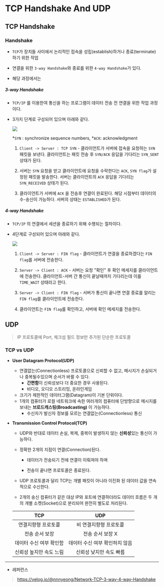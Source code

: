# TCP Handshake And UDP

## TCP Handshake

### Handshake

- `TCP`가 장치들 사이에서 논리적인 접속을 성립(establish)하거나 종료(terminate)하기 위한 작업

- 연결을 위한 `3-way Handshake`와 종료를 위한 `4-way Handshake`가 있다.

- 해당 과정에서는 

##### 3-way Handshake

- `TCP/IP` 를 이용한여 통신을 하는 프로그램이 데이터 전송 전 연결을 위한 작업 과정이다.

- 3가지 단계로 구성되어 있으며 아래와 같다.
  
  ![](https://upload.wikimedia.org/wikipedia/commons/8/8a/Tcp-handshake.png?20051221162333)
  
  *`SYN` : synchronize sequence numbers, *`ACK`: acknowledgment
  
  1. `Client -> Server : TCP SYN` - 클라이언트가 서버에 접속을 요청하는 `SYN` 패킷을 보낸다. 클라이언트는 패킷 전송 후 `SYN/ACK` 응답을 기다리는 `SYN_SENT` 상태가 된다.
  
  2. 서버는 `SYN` 요청을 받고 클라이언트에 요청을 수락한다는 `ACK`, `SYN flag`가 설정된 패킷을 발송한다. 서버는 클라이언트의 `ACK` 응답을 기다리는 `SYN_RECEIVED` 상태가 된다.
  
  3. 클라이언트가 서버에 `ACK` 을 전송후 연결이 완료된다. 해당 시점부터 데이터의 수-송신이 가능하다. 서버의 상태는 `ESTABLISHED`가 된다.

##### 4-way Handshake

- `TCP/IP` 의 연결에서 세션을 종료하기 위해 수행되는 절차이다.

- 4단계로 구성되어 있으며 아래와 같다.
  
  ![](https://wiki.wireshark.org/uploads/__moin_import__/attachments/TCP-4-times-close/TCP-close-diagram.png)
  
  1. `Client -> Server : FIN flag` - 클라이언트가 연결을 종료하겠다는 `FIN flag`를 서버에 전송한다.
  
  2. `Server -> Client : ACK` - 서버는 요청 "확인" 후 확인 메세지를 클라이언트에 전송한다. 클라이언트-서버 간 통신이 끝날때까지 기다리는데 이를 `TIME_WAIT` 상태라고 한다.
  
  3. `Server -> Client : FIN flag` - 서버가 통신이 끝나면 연결 종료를 알리는 `FIN flag`를 클라이언트에 전송한다.
  
  4. 클라이언트는 `FIN flag`를 확인하고, 서버에 확인 메세지를 전송한다.

## UDP

> IP 프로토콜에 Port, 체크섬 필드 정보만 추가된 단순한 프로토콜

### TCP vs UDP

- **User Datagram Protocol(UDP)**
  
  - 연결없는(Connectionless) 프로토콜으로 신뢰할 수 없고, 메시지가 손실되거나 중복될수있으며 순서가 바뀔 수 있다.
    - **간편함**이 신뢰성보다 더 중요한 경우 사용된다.
    - 비디오, 오디오 스트리밍, 온라인게임
  - 크기가 제한적인 데이터그램(Datagram)이 기본 단위이다.
  - 1개의 컴퓨터가 로컬 네트워크에 속한 여러개의 컴퓨터에 단방향으로 메시지를 보내는 **브로드캐스팅(Broadcasting)** 이 가능하다.
    - 수신자가 발신자 정보를 모르는 연결없는(Connectionless) 통신

- **Transmission Control Protocol(TCP)**
  
  - UDP와 반대로 데이터 손실, 복제, 중복이 발생하지 않는 **신뢰성**있는 통신이 가능하다.
  
  - 정확한 2개의 지점이 연결(Connection)된다.
    
    - 데이터가 전송되기 전에 연결이 이뤄져야 하며
    
    - 전송이 끝나면 프로토콜은 종료된다.
  
  - UDP 프로토콜과 달리 TCP는 개별 패킷이 아니라 이진화 된 데이터 값을 연속적으로 수신한다.
  
  - 2개의 송신 컴퓨터가 같은 대상 IP와 포트에 연결하더라도 데이터 흐름은 두 개의 개별 소켓(Socket)으로 분리되어 완전히 별도로 처리된다.
  
  | TCP           | UDP               |
  |:-------------:|:-----------------:|
  | 연결지향형 프로토콜    | 비 연결지향형 프로토콜      |
  | 전송 순서 보장      | 전송 순서 보장 X        |
  | 데이터 수신 여부 확인함 | 데이터 수신 여부 확인하지 않음 |
  | 신뢰성 높지만 속도 느림 | 신뢰성 낮지만 속도 빠름     |

--- 

- 레퍼런스

> https://velog.io/@nnnyeong/Network-TCP-3-way-4-way-Handshake
